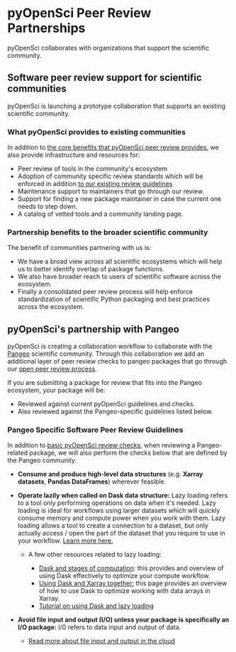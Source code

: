 # pyOpenSci Peer Review Partnerships

pyOpenSci collaborates with organizations that support the scientific
community.

## Software peer review support for scientific communities
pyOpenSci is launching a prototype collaboration that supports an existing
scientific community.

### What pyOpenSci provides to existing communities
In addition to [the core benefits that pyOpenSci peer review provides](/about/benefits),
we also provide infrastructure and resources for:
* Peer review of tools in the community's ecosystem
* Adoption of community specific review standards which will be enforced in addition
 [to our existing review guidelines](editor-checklist-template)
* Maintenance support to maintainers that go through our review.
* Support for finding a new package maintainer in case the current one needs to step down.
* A catalog of vetted tools and a community landing page.

### Partnership benefits to the broader scientific community
The benefit of communities partnering with us is:

* We have a broad view across all scientific ecosystems which will help us to better identify overlap of package functions.
* We also have broader reach to users of scientific software across the ecosystem.
* Finally a consolidated peer review process will help enforce standardization of scientific Python packaging and best practices across the ecosystem.

## pyOpenSci's partnership with Pangeo

pyOpenSci is creating a collaboration workflow to
collaborate with the [Pangeo](https://pangeo.io/) scientific community. Through
this collaboration we add an additional layer of peer review checks to pangeo
packages that go through our [open peer review process](/about/intro).

If you are submitting a package for review that fits into the Pangeo ecosystem,
your package will be:

* Reviewed against current pyOpenSci guidelines and checks.
* Also reviewed against the Pangeo-specific guidelines listed below.

### Pangeo Specific Software Peer Review Guidelines

In addition to [basic pyOpenSci review checks](https://www.pyopensci.org/software-peer-review/how-to/editor-in-chief-guide.html#editor-checklist-template), when reviewing a
Pangeo-related package, we will also perform the checks below that are
defined by the Pangeo community.

* **Consume and produce high-level data structures** (e.g. **Xarray datasets**, **Pandas DataFrames**) wherever feasible.
* **Operate lazily when called on Dask data structure:** Lazy loading refers to a tool only performing operations on data when it's needed. Lazy loading is ideal for workflows using larger datasets which will quickly consume memory and compute power when you work with them. Lazy loading allows a tool to create a connection to a dataset, but only actually access / open the part of the dataset that you require to use in your workflow.  [Learn more here.](https://docs.dask.org/en/stable/user-interfaces.html?highlight=lazy#laziness-and-computing)

    * A few other resources related to lazy loading:

        * [Dask and stages of computation](https://docs.dask.org/en/stable/phases-of-computation.html): this provides and overview of using Dask effectively to optimize your compute workflow.
        * [Using Dask and Xarray together:](https://docs.xarray.dev/en/stable/user-guide/dask.html?highlight=lazy#using-dask-with-xarray) this page provides an overview of how to use Dask to optimize working with data arrays in Xarray.
        * [Tutorial on using Dask and lazy loading]( http://tutorial.dask.org/01_dataframe.html )

* **Avoid file input and output (I/O) unless your package is specifically an I/O package:** I/0 refers to data input and output of data.
    * [Read more about file input and output in the cloud](https://docs.2i2c.org/en/latest/data/cloud.html)

<!-- TODO: Ask Tom for a better explanation of
why this is important - ie wouldn't some packages like een xarray allows you to write data into a
usable format. ... need more clarification.

* We could also add content in our packaging guide as it makes sense for pangeo
guidelines - particularly if they have other best practices that they want to
see related to API dev see: https://discourse.pangeo.io/t/tutorial-idea-writing-apis-for-your-pangeo-package/3105/9
-->
